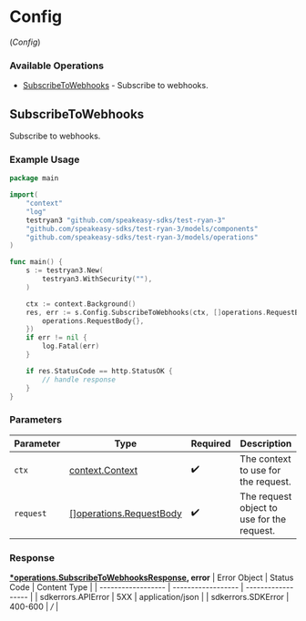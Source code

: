# Config
(*Config*)

### Available Operations

* [SubscribeToWebhooks](#subscribetowebhooks) - Subscribe to webhooks.

## SubscribeToWebhooks

Subscribe to webhooks.

### Example Usage

```go
package main

import(
	"context"
	"log"
	testryan3 "github.com/speakeasy-sdks/test-ryan-3"
	"github.com/speakeasy-sdks/test-ryan-3/models/components"
	"github.com/speakeasy-sdks/test-ryan-3/models/operations"
)

func main() {
    s := testryan3.New(
        testryan3.WithSecurity(""),
    )

    ctx := context.Background()
    res, err := s.Config.SubscribeToWebhooks(ctx, []operations.RequestBody{
        operations.RequestBody{},
    })
    if err != nil {
        log.Fatal(err)
    }

    if res.StatusCode == http.StatusOK {
        // handle response
    }
}
```

### Parameters

| Parameter                                             | Type                                                  | Required                                              | Description                                           |
| ----------------------------------------------------- | ----------------------------------------------------- | ----------------------------------------------------- | ----------------------------------------------------- |
| `ctx`                                                 | [context.Context](https://pkg.go.dev/context#Context) | :heavy_check_mark:                                    | The context to use for the request.                   |
| `request`                                             | [[]operations.RequestBody](../../.md)                 | :heavy_check_mark:                                    | The request object to use for the request.            |


### Response

**[*operations.SubscribeToWebhooksResponse](../../models/operations/subscribetowebhooksresponse.md), error**
| Error Object       | Status Code        | Content Type       |
| ------------------ | ------------------ | ------------------ |
| sdkerrors.APIError | 5XX                | application/json   |
| sdkerrors.SDKError | 400-600            | */*                |
